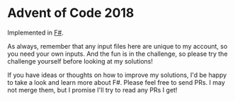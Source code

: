 # Advent of Code 2018

Implemented in [F#](https://fsharp.org/).

As always, remember that any input files here are unique to my account, so you need your own inputs. And the fun is in the challenge, so please try the challenge yourself before looking at my solutions!

If you have ideas or thoughts on how to improve my solutions, I'd be happy to take a look and learn more about F#. Please feel free to send PRs. I may not merge them, but I promise I'll try to read any PRs I get!